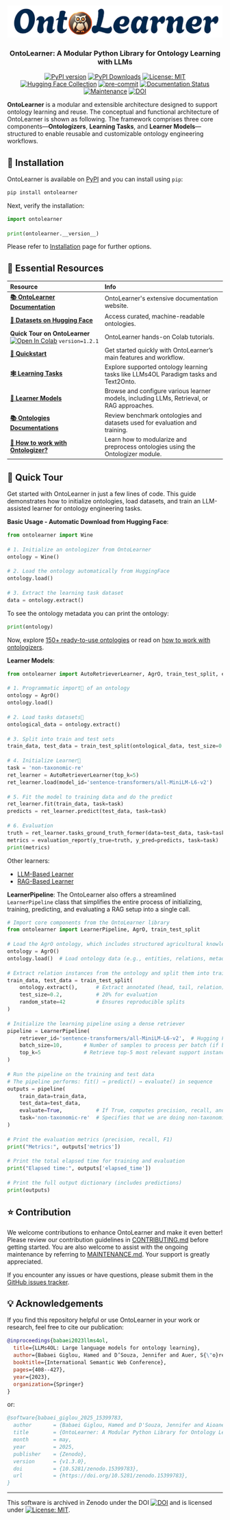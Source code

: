 <div align="center">
  <img src="https://raw.githubusercontent.com/sciknoworg/OntoLearner/main/images/logo.png" alt="OntoLearner Logo"/>
</div>

<h3 align="center">OntoLearner: A Modular Python Library for Ontology Learning with LLMs</h3>

<div align="center">

[![PyPI version](https://badge.fury.io/py/OntoLearner.svg)](https://badge.fury.io/py/OntoLearner)
[![PyPI Downloads](https://static.pepy.tech/badge/ontolearner)](https://pepy.tech/projects/ontolearner)
[![License: MIT](https://img.shields.io/badge/License-MIT-yellow.svg)](https://opensource.org/licenses/MIT)
[![Hugging Face Collection](https://img.shields.io/badge/🤗HuggingFace-Collection-blue)](https://huggingface.co/collections/SciKnowOrg/)
[![pre-commit](https://img.shields.io/badge/pre--commit-enabled-brightgreen?logo=pre-commit)](https://github.com/pre-commit/pre-commit)
[![Documentation Status](https://app.readthedocs.org/projects/ontolearner/badge/)](https://ontolearner.readthedocs.io/)
[![Maintenance](https://img.shields.io/badge/Maintained%3F-yes-green.svg)](MAINTANANCE.md)
[![DOI](https://zenodo.org/badge/913867999.svg)](https://doi.org/10.5281/zenodo.15399773)


</div>

**OntoLearner**  is a modular and extensible architecture designed to support ontology learning and reuse. The conceptual and functional architecture of OntoLearner is shown as following. The framework comprises three core components—**Ontologizers**, **Learning Tasks**, and **Learner Models**—structured to enable reusable and customizable ontology engineering workflows.

## 🧪 Installation

OntoLearner is available on [PyPI](https://pypi.org/project/OntoLearner/) and you can install using `pip`:

```bash
pip install ontolearner
```

Next, verify the installation:
```python
import ontolearner

print(ontolearner.__version__)
```

Please refer to [Installation](https://ontolearner.readthedocs.io/installation.html) page for further options.

## 🔗 Essential Resources

| Resource                                                                                                                                                                                                            | Info                                                                                                                                                                                                                                                                                                                     |
|:--------------------------------------------------------------------------------------------------------------------------------------------------------------------------------------------------------------------|:-------------------------------------------------------------------------------------------------------------------------------------------------------------------------------------------------------------------------------------------------------------------------------------------------------------------------|
| **[📚 OntoLearner Documentation](https://ontolearner.readthedocs.io/)**                                                                                                                                             | OntoLearner's extensive documentation website.                                                                                                                                                                                                                                                                           |
| **[🤗 Datasets on Hugging Face](https://huggingface.co/collections/SciKnowOrg/ontolearner-benchmarking-6823bcd051300c210b7ef68a)**                                                                                  | Access curated, machine-readable ontologies.                                                                                                                                                                                                                                                                             |
| **Quick Tour on OntoLearner** [![Open In Colab](https://colab.research.google.com/assets/colab-badge.svg)](https://colab.research.google.com/drive/1DuElAyEFzd1vtqTjDEXWcc0zCbiV2Yee?usp=sharing) ``version=1.2.1`` | OntoLearner hands-on Colab tutorials. |
| **[🚀 Quickstart](https://ontolearner.readthedocs.io/quickstart.html)**                                                                                                                                             | Get started quickly with OntoLearner’s main features and workflow.                                                                                                                                                                                                                                                       |
| **[🕸️ Learning Tasks](https://ontolearner.readthedocs.io/learning_tasks/learning_tasks.html)**                                                                                                                     | Explore supported ontology learning tasks like LLMs4OL Paradigm tasks and Text2Onto.                                                                                                                                                                                                                                     |                                                                                                                                                                                                                                    |
| **[🧠 Learner Models](https://ontolearner.readthedocs.io/learners/llm.html)**                                                                                                                                       | Browse and configure various learner models, including LLMs, Retrieval, or RAG approaches.                                                                                                                                                                                                                               |
| **[📚 Ontologies Documentations](https://ontolearner.readthedocs.io/benchmarking/benchmark.html)**                                                                                                                  | Review benchmark ontologies and datasets used for evaluation and training.                                                                                                                                                                                                                                               |
| **[🧩 How to work with Ontologizer?](https://ontolearner.readthedocs.io/ontologizer/ontology_modularization.html)**                                                                                                 | Learn how to modularize and preprocess ontologies using the Ontologizer module.                                                                                                                                                                                                                                          |

## 🚀 Quick Tour
Get started with OntoLearner in just a few lines of code. This guide demonstrates how to initialize ontologies, load datasets, and train an LLM-assisted learner for ontology engineering tasks.

**Basic Usage - Automatic Download from Hugging Face**:
```python
from ontolearner import Wine

# 1. Initialize an ontologizer from OntoLearner
ontology = Wine()

# 2. Load the ontology automatically from HuggingFace
ontology.load()

# 3. Extract the learning task dataset
data = ontology.extract()
```

To see the ontology metadata you can print the ontology:
```python
print(ontology)
```

Now, explore [150+ ready-to-use ontologies](https://ontolearner.readthedocs.io/benchmarking/benchmark.html) or read on [how to work with ontologizers](https://ontolearner.readthedocs.io/ontologizer/ontology_modularization.html).

**Learner Models**:

```python
from ontolearner import AutoRetrieverLearner, AgrO, train_test_split, evaluation_report

# 1. Programmatic import of an ontology
ontology = AgrO()
ontology.load()

# 2. Load tasks datasets
ontological_data = ontology.extract()

# 3. Split into train and test sets
train_data, test_data = train_test_split(ontological_data, test_size=0.2, random_state=42)

# 4. Initialize Learner
task = 'non-taxonomic-re'
ret_learner = AutoRetrieverLearner(top_k=5)
ret_learner.load(model_id='sentence-transformers/all-MiniLM-L6-v2')

# 5. Fit the model to training data and do the predict
ret_learner.fit(train_data, task=task)
predicts = ret_learner.predict(test_data, task=task)

# 6. Evaluation
truth = ret_learner.tasks_ground_truth_former(data=test_data, task=task)
metrics = evaluation_report(y_true=truth, y_pred=predicts, task=task)
print(metrics)
```
Other learners:
* [LLM-Based Learner](https://ontolearner.readthedocs.io/learners/llm.html)
* [RAG-Based Learner](https://ontolearner.readthedocs.io/learners/rag.html)

**LearnerPipeline**: The OntoLearner also offers a streamlined `LearnerPipeline` class that simplifies the entire process of initializing, training, predicting, and evaluating a RAG setup into a single call.



```python
# Import core components from the OntoLearner library
from ontolearner import LearnerPipeline, AgrO, train_test_split

# Load the AgrO ontology, which includes structured agricultural knowledge
ontology = AgrO()
ontology.load()  # Load ontology data (e.g., entities, relations, metadata)

# Extract relation instances from the ontology and split them into training and test sets
train_data, test_data = train_test_split(
    ontology.extract(),      # Extract annotated (head, tail, relation) triples
    test_size=0.2,           # 20% for evaluation
    random_state=42          # Ensures reproducible splits
)

# Initialize the learning pipeline using a dense retriever
pipeline = LearnerPipeline(
    retriever_id='sentence-transformers/all-MiniLM-L6-v2',  # Hugging Face model ID for retrieval
    batch_size=10,       # Number of samples to process per batch (if batching is enabled internally)
    top_k=5              # Retrieve top-5 most relevant support instance per query
)

# Run the pipeline on the training and test data
# The pipeline performs: fit() → predict() → evaluate() in sequence
outputs = pipeline(
    train_data=train_data,
    test_data=test_data,
    evaluate=True,           # If True, computes precision, recall, and F1-score
    task='non-taxonomic-re'  # Specifies that we are doing non-taxonomic relation prediction
)

# Print the evaluation metrics (precision, recall, F1)
print("Metrics:", outputs['metrics'])

# Print the total elapsed time for training and evaluation
print("Elapsed time:", outputs['elapsed_time'])

# Print the full output dictionary (includes predictions)
print(outputs)
```

## ⭐ Contribution

We welcome contributions to enhance OntoLearner and make it even better! Please review our contribution guidelines in [CONTRIBUTING.md](CONTRIBUTING.md) before getting started. You are also welcome to assist with the ongoing maintenance by referring to [MAINTENANCE.md](MAINTENANCE.md). Your support is greatly appreciated.


If you encounter any issues or have questions, please submit them in the [GitHub issues tracker](https://github.com/sciknoworg/OntoLearner/issues).


## 💡 Acknowledgements

If you find this repository helpful or use OntoLearner in your work or research, feel free to cite our publication:

```bibtex
@inproceedings{babaei2023llms4ol,
  title={LLMs4OL: Large language models for ontology learning},
  author={Babaei Giglou, Hamed and D’Souza, Jennifer and Auer, S{\"o}ren},
  booktitle={International Semantic Web Conference},
  pages={408--427},
  year={2023},
  organization={Springer}
}
```
or:
```bibtex
@software{babaei_giglou_2025_15399783,
  author       = {Babaei Giglou, Hamed and D'Souza, Jennifer and Aioanei, Andrei and Mihindukulasooriya, Nandana and Auer, Sören},
  title        = {OntoLearner: A Modular Python Library for Ontology Learning with LLMs},
  month        = may,
  year         = 2025,
  publisher    = {Zenodo},
  version      = {v1.3.0},
  doi          = {10.5281/zenodo.15399783},
  url          = {https://doi.org/10.5281/zenodo.15399783},
}
```

***

This software is archived in Zenodo under the DOI [![DOI](https://zenodo.org/badge/913867999.svg)](https://doi.org/10.5281/zenodo.15399773) and is licensed under [![License: MIT](https://img.shields.io/badge/License-MIT-yellow.svg)](https://opensource.org/licenses/MIT).
